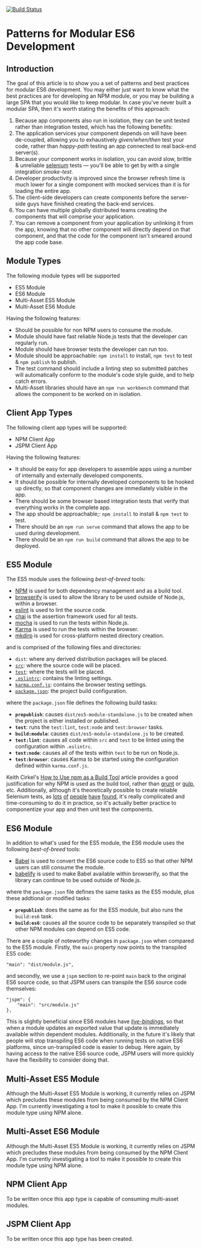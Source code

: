 [![Build Status](https://travis-ci.org/dchambers/es6-module-patterns.png)](https://travis-ci.org/dchambers/es6-module-patterns)

# Patterns for Modular ES6 Development

## Introduction

The goal of this article is to show you a set of patterns and best practices for modular ES6 development. You may either just want to know what the best practices are for developing an NPM module, or you may be building a large SPA that you would like to keep modular. In case you've never built a modular SPA, then it's worth stating the benefits of this approach:

  1. Because app components also run in isolation, they can be unit tested rather than integration tested, which has the following benefits:
   1. The application services your component depends on will have been de-coupled, allowing you to exhaustively _given/when/then_ test your code, rather than _happy-path_ testing an app connected to real back-end server(s).
   2. Because your component works in isolation, you can avoid slow, brittle & unreliable [selenium](http://www.seleniumhq.org/) tests &mdash; you'll be able to get by with a single integration _smoke-test_.
  2. Developer productivity is improved since the browser refresh time is much lower for a single component with mocked services than it is for loading the entire app.
  3. The client-side developers can create components before the server-side guys have finished creating the back-end services.
  4. You can have multiple globally distributed teams creating the components that will comprise your application.
  5. You can remove a component from your application by unlinking it from the app, knowing that no other component will directly depend on that component, and that the code for the component isn't smeared around the app code base.

## Module Types

The following module types will be supported

  * ES5 Module
  * ES6 Module
  * Multi-Asset ES5 Module
  * Multi-Asset ES6 Module

Having the following features:

  * Should be possible for non NPM users to consume the module.
  * Module should have fast reliable Node.js tests that the developer can regularly run.
  * Module should have browser tests the developer can run too.
  * Module should be approachable: `npm install` to install, `npm test` to test & `npm publish` to publish.
  * The test command should include a linting step so submitted patches will automatically conform to the module's code style guide, and to help catch errors.
  * Multi-Asset libraries should have an `npm run workbench` command that allows the component to be worked on in isolation.

## Client App Types

The following client app types will be supported:

  * NPM Client App
  * JSPM Client App

Having the following features:

  * It should be easy for app developers to assemble apps using a number of internally and externally developed components.
  * It should be possible for internally developed components to be hooked up directly, so that component changes are immediately visible in the app.
  * There should be some browser based integration tests that verify that everything works in the complete app.
  * The app should be approachable;: `npm install` to install & `npm test` to test.
  * There should be an `npm run serve` command that allows the app to be used during development.
  * There should be an `npm run build` command that allows the app to be deployed.

## ES5 Module

The ES5 module uses the following _best-of-breed_ tools:

  * [NPM](https://www.npmjs.com/) is used for both dependency management and as a build tool.
  * [browserify](http://browserify.org/) is used to allow the library to be used outside of Node.js, within a browser.
  * [eslint](http://eslint.org/) is used to lint the source code.
  * [chai](http://chaijs.com/) is the assertion framework used for all tests.
  * [mocha](http://mochajs.org/) is used to run the tests within Node.js.
  * [Karma](http://karma-runner.github.io/) is used to run the tests within the browser.
  * [mkdirp](https://github.com/substack/node-mkdirp) is used for cross-platform nested directory creation.

and is comprised of the following files and directories:

  * `dist`: where any derived distribution packages will be placed.
  * [`src`](https://github.com/dchambers/es6-module-patterns/tree/master/modules/es5-module/src): where the source code will be placed.
  * [`test`](https://github.com/dchambers/es6-module-patterns/tree/master/modules/es5-module/test): where the tests will be placed.
  * [`.eslintrc`](https://github.com/dchambers/es6-module-patterns/tree/master/modules/es5-module/.eslintrc): contains the linting settings.
  * [`karma.conf.js`](https://github.com/dchambers/es6-module-patterns/blob/master/modules/es5-module/karma.conf.js): contains the browser testing settings.
  * [`package.json`](https://github.com/dchambers/es6-module-patterns/blob/master/modules/es5-module/package.json): the project build configuration.

where the `package.json` file defines the following build tasks:

  * **`prepublish`**: causes `dist/es5-module-standalone.js` to be created when the project is either installed or published.
  * **`test`**: runs the `test:lint`, `test:node` and `test:browser` tasks.
  * **`build:module`**: causes `dist/es5-module-standalone.js` to be created.
  * **`test:lint`**: causes all code within `src` and `test` to be linted using the configuration within `.eslintrc`.
  * **`test:node`**: causes all of the tests within `test` to be run on Node.js.
  * **`test:browser`**: causes Karma to be started using the configuration defined within `karma.conf.js`.

Keith Cirkel's [How to Use npm as a Build Tool](http://blog.keithcirkel.co.uk/how-to-use-npm-as-a-build-tool/) article provides a good justification for why NPM is used as the build tool, rather than [grunt](http://gruntjs.com/) or [gulp](http://gulpjs.com/), etc. Additionally, although it's theoretically possible to create reliable Selenium tests, as [lots](http://www.michaelthelin.se/?p=299) [of](http://googletesting.blogspot.co.uk/2009/06/my-selenium-tests-arent-stable.html) [people](http://sqa.stackexchange.com/questions/5240/are-selenium-functional-tests-reliable-enough-to-be-worthwhile) [have](https://blog.mozilla.org/webqa/2013/09/26/writing-reliable-locators-for-selenium-and-webdriver-tests/) [found](http://www.joecolantonio.com/2014/04/01/the-1-killer-of-selenium-script-performance-and-reliability/), it's really complicated and time-consuming to do it in practice, so it's actually better practice to componentize your app and then unit test the components.

## ES6 Module

In addition to what's used for the ES5 module, the ES6 module uses the following _best-of-breed_ tools:

  * [Babel](https://babeljs.io/) is used to convert the ES6 source code to ES5 so that other NPM users can still consume the module.
  * [babelify](https://github.com/babel/babelify) is used to make Babel available within browserify, so that the library can continue to be used outside of Node.js.

where the `package.json` file defines the same tasks as the ES5 module, plus these addtional or modified tasks:

  * **`prepublish`**: does the same as for the ES5 module, but also runs the `build:es6` task.
  * **`build:es6`**: causes all the source code to be separately transpiled so that other NPM modules can depend on ES5 code.

There are a couple of noteworthy changes in `package.json` when compared to the ES5 module. Firstly, the `main` property now points to the transpiled ES5 code:

```
"main": "dist/module.js",
```

and secondly, we use a `jspm` section to re-point `main` back to the original ES6 source code, so that JSPM users can transpile the ES6 source code themselves:

	"jspm": {
		"main": "src/module.js"
	},

This is slightly beneficial since ES6 modules have [_live-bindings_](https://github.com/ModuleLoader/es6-module-loader/wiki/Circular-References-&-Bindings#es6-circular-references--bindings), so that when a module updates an exported value that update is immediately available within dependent modules. Additionally, in the future it's likely that people will stop transpiling ES6 code when running tests on native ES6 platforms, since un-transpiled code is easier to debug. Here again, by having access to the native ES6 source code, JSPM users will more quickly have the flexibility to consider doing that.

## Multi-Asset ES5 Module

Although the Multi-Asset ES5 Module is working, it currently relies on JSPM which precludes these modules from being consumed by the NPM Client App. I'm currently investigating a tool to make it possible to create this module type using NPM alone.

## Multi-Asset ES6 Module

Although the Multi-Asset ES5 Module is working, it currently relies on JSPM which precludes these modules from being consumed by the NPM Client App. I'm currently investigating a tool to make it possible to create this module type using NPM alone.

## NPM Client App

To be written once this app type is capable of consuming multi-asset modules.

## JSPM Client App

To be written once this app type has been created.
